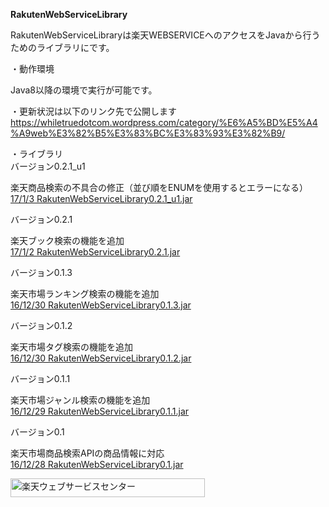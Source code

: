 <Strong>RakutenWebServiceLibrary</Strong>

RakutenWebServiceLibraryは楽天WEBSERVICEへのアクセスをJavaから行うためのライブラリにです。

・動作環境

Java8以降の環境で実行が可能です。

・更新状況は以下のリンク先で公開します<br/>
<a href="https://whiletruedotcom.wordpress.com/category/%E6%A5%BD%E5%A4%A9web%E3%82%B5%E3%83%BC%E3%83%93%E3%82%B9/">https://whiletruedotcom.wordpress.com/category/%E6%A5%BD%E5%A4%A9web%E3%82%B5%E3%83%BC%E3%83%93%E3%82%B9/</a>

・ライブラリ</br>
バージョン0.2.1_u1</br>

楽天商品検索の不具合の修正（並び順をENUMを使用するとエラーになる）</br>
<a href="https://github.com/pawn-4-git/RakutenWebServiceLibrary/blob/master/Library/RakutenWebServiceLibrary0.2.1_u1.jar">17/1/3 RakutenWebServiceLibrary0.2.1_u1.jar</a>

バージョン0.2.1</br>

楽天ブック検索の機能を追加</br>
<a href="https://github.com/pawn-4-git/RakutenWebServiceLibrary/blob/master/Library/RakutenWebServiceLibrary0.2.1.jar">17/1/2 RakutenWebServiceLibrary0.2.1.jar</a>

バージョン0.1.3</br>

楽天市場ランキング検索の機能を追加</br>
<a href="https://github.com/pawn-4-git/RakutenWebServiceLibrary/blob/master/Library/RakutenWebServiceLibrary0.1.3.jar">16/12/30 RakutenWebServiceLibrary0.1.3.jar</a>

バージョン0.1.2</br>

楽天市場タグ検索の機能を追加</br>
<a href="https://github.com/pawn-4-git/RakutenWebServiceLibrary/blob/master/Library/RakutenWebServiceLibrary0.1.2.jar">16/12/30 RakutenWebServiceLibrary0.1.2.jar</a>


バージョン0.1.1</br>

楽天市場ジャンル検索の機能を追加</br>
<a href="https://github.com/pawn-4-git/RakutenWebServiceLibrary/blob/master/Library/RakutenWebServiceLibrary0.1.1.jar">16/12/29 RakutenWebServiceLibrary0.1.1.jar</a>



バージョン0.1</br>

楽天市場商品検索APIの商品情報に対応</br>
<a href="https://github.com/pawn-4-git/RakutenWebServiceLibrary/blob/master/Library/RakutenWebServiceLibrary0.1.jar">16/12/28 RakutenWebServiceLibrary0.1.jar</a>


<!-- Rakuten Web Services Attribution Snippet FROM HERE -->
<a href="http://webservice.rakuten.co.jp/" target="_blank"><img src="https://webservice.rakuten.co.jp/img/credit/200709/credit_31130.gif" border="0" alt="楽天ウェブサービスセンター" title="楽天ウェブサービスセンター" width="311" height="30"/></a>
<!-- Rakuten Web Services Attribution Snippet TO HERE -->

